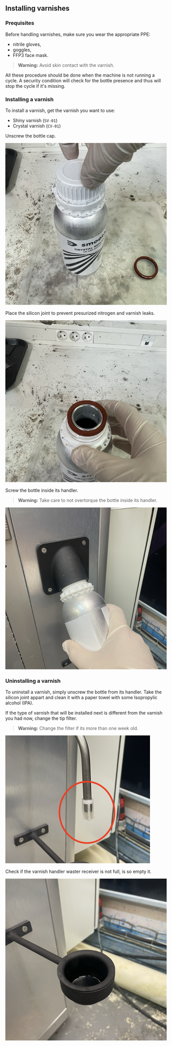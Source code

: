 ## Installing varnishes

### Prequisites

Before handling varnishes, make sure you wear the appropriate PPE:

- nitrile gloves,
- goggles,
- FFP3 face mask.

> **Warning:** Avoid skin contact with the varnish.

All these procedure should be done when the machine is not running a cycle. A security condition will check for the bottle presence and thus will stop the cycle if it's missing.

### Installing a varnish

To install a varnish, get the varnish you want to use:

- Shiny varnish (`SV-01`)
- Crystal varnish (`CV-01`)

Unscrew the bottle cap.

![Unscrewing bottle cap](unscrew_bottle_cap.png)

Place the silicon joint to prevent presurized nitrogen and varnish leaks.

![Place silicon joint](place_silicon_joint.png)

Screw the bottle inside its handler.
> **Warning:** Take care to not overtorque the bottle inside its handler.

![Screw the varnish bottle](screw_bottle.png)

### Uninstalling a varnish

To uninstall a varnish, simply unscrew the bottle from its handler.
Take the silicon joint appart and clean it with a paper towel with some Isopropylic alcohol (IPA).

If the type of varnish that will be installed next is different from the varnish you had now, change the tip filter.

> **Warning:** Change the filter if its more than one week old.

![Tip filter](tip_filter.png)

Check if the varnish handler waster receiver is not full, is so empty it.

![Varnish handler waste receiver](varnish_waste_receiver.png)
